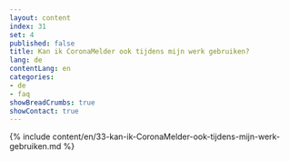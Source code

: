 ```yaml
---
layout: content
index: 31
set: 4
published: false
title: Kan ik CoronaMelder ook tijdens mijn werk gebruiken?
lang: de
contentLang: en
categories:
- de
- faq
showBreadCrumbs: true
showContact: true
---
```

{% include content/en/33-kan-ik-CoronaMelder-ook-tijdens-mijn-werk-gebruiken.md %}
